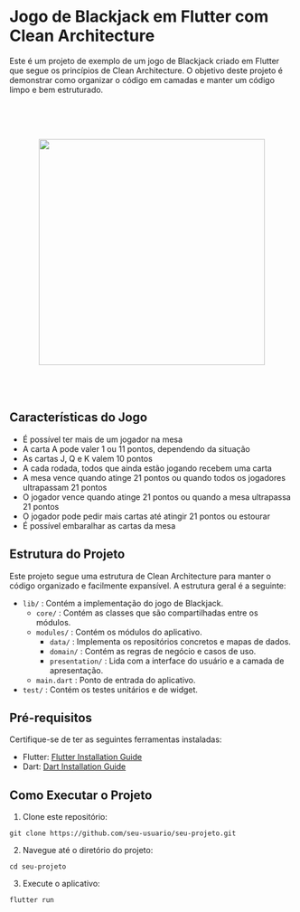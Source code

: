 # Jogo de Blackjack em Flutter com Clean Architecture

Este é um projeto de exemplo de um jogo de Blackjack criado em Flutter que segue os princípios de Clean Architecture. O objetivo deste projeto é demonstrar como organizar o código em camadas e manter um código limpo e bem estruturado.

<br/><br/><br/>
<div align="center">
<img src="https://github.com/lucassant/flutter_blackjack/blob/main/gif%20blackjack.gif" width="400">
</div>
<br/><br/><br/>

## Características do Jogo

- É possível ter mais de um jogador na mesa
- A carta A pode valer 1 ou 11 pontos, dependendo da situação
- As cartas J, Q e K valem 10 pontos
- A cada rodada, todos que ainda estão jogando recebem uma carta
- A mesa vence quando atinge 21 pontos ou quando todos os jogadores ultrapassam 21 pontos
- O jogador vence quando atinge 21 pontos ou quando a mesa ultrapassa 21 pontos
- O jogador pode pedir mais cartas até atingir 21 pontos ou estourar
- É possível embaralhar as cartas da mesa

## Estrutura do Projeto

Este projeto segue uma estrutura de Clean Architecture para manter o código organizado e facilmente expansível. A estrutura geral é a seguinte:

- `lib/` : Contém a implementação do jogo de Blackjack.
  - `core/` : Contém as classes que são compartilhadas entre os módulos.
  - `modules/` : Contém os módulos do aplicativo.    
    - `data/` : Implementa os repositórios concretos e mapas de dados.
    - `domain/` : Contém as regras de negócio e casos de uso.
    - `presentation/` : Lida com a interface do usuário e a camada de apresentação.
  - `main.dart` : Ponto de entrada do aplicativo.
- `test/` : Contém os testes unitários e de widget.

## Pré-requisitos

Certifique-se de ter as seguintes ferramentas instaladas:

- Flutter: [Flutter Installation Guide](https://flutter.dev/docs/get-started/install)
- Dart: [Dart Installation Guide](https://dart.dev/get-dart)

## Como Executar o Projeto

1. Clone este repositório:

```
git clone https://github.com/seu-usuario/seu-projeto.git
```

2. Navegue até o diretório do projeto:

```
cd seu-projeto
```

3. Execute o aplicativo:

```
flutter run
```
